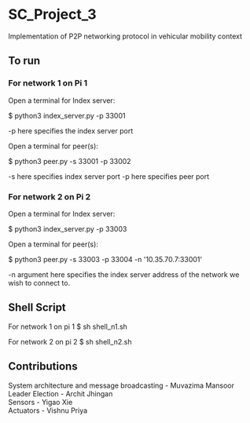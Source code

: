 # SC_Project_3
Implementation of P2P networking protocol in vehicular mobility context

## To run

### For network 1 on Pi 1
Open a terminal for Index server: 

$ python3 index_server.py -p 33001

-p here specifies the index server port

Open a terminal for peer(s): 

$ python3 peer.py -s 33001 -p 33002

-s here specifies index server port
-p here specifies peer port

### For network 2 on Pi 2
Open a terminal for Index server:

$ python3 index_server.py -p 33003

Open a terminal for peer(s): 

$ python3 peer.py -s 33003 -p 33004 -n '10.35.70.7:33001'

-n argument here specifies the index server address of the network we wish to connect to. 

## Shell Script
For network 1 on pi 1
$ sh shell_n1.sh

For network 2 on pi 2
$ sh shell_n2.sh

## Contributions
System architecture and message broadcasting - Muvazima Mansoor <br />
Leader Election - Archit Jhingan <br />
Sensors - Yigao Xie <br />
Actuators - Vishnu Priya <br />